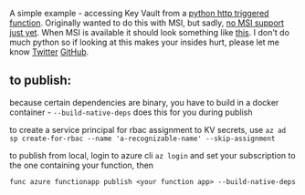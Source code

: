 A simple example - accessing Key Vault from a [python http triggered function](https://docs.microsoft.com/en-us/azure/azure-functions/functions-create-first-function-python). Originally wanted to do this with MSI, but sadly, [no MSI support just yet](https://github.com/Azure/Azure-Functions/issues/1066). When MSI is available it should look something like [this](#init-with-msi.py). I don't do much python so if looking at this makes your insides hurt, please let me know [Twitter](https://twitter.com/azureandchill) [GitHub](https://github.com/jpda).

## to publish:
because certain dependencies are binary, you have to build in a docker container - `--build-native-deps` does this for you during publish

to create a service principal for rbac assignment to KV secrets, use `az ad sp create-for-rbac --name 'a-recognizable-name' --skip-assignment`

to publish from local, login to azure cli `az login` and set your subscription to the one containing your function, then

`func azure functionapp publish <your function app> --build-native-deps`